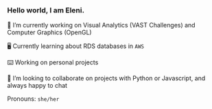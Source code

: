 ### Hello world, I am Eleni.

🔭 I’m currently working on Visual Analytics (VAST Challenges) and Computer Graphics (OpenGL)

🖥 Currently learning about RDS databases in `AWS`

⌨️️ Working on personal projects

🌻 I’m looking to collaborate on projects with Python or Javascript, and always happy to chat

Pronouns: `she/her`
